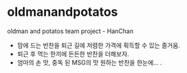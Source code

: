 # oldmanandpotatos
 oldman and potatos team project - HanChan
 - 맘에 드는 반찬을 퇴근 길에 저렴한 가격에 획득할 수 있는 즐거움.
 - 퇴근 후 먹는 한끼에 든든한 반찬을 더해보자.
 - 엄마의 손 맛, 중독 된 MSG의 맛 원하는 반찬을 한눈에...
.